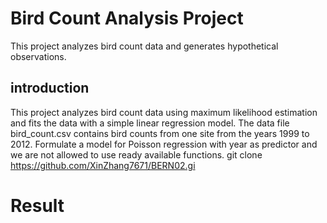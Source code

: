 # Bird Count Analysis Project
This project analyzes bird count data and generates hypothetical observations.
## introduction
This project analyzes bird count data using maximum likelihood estimation and fits the data with a simple linear regression model.
The data file bird_count.csv contains bird counts from one site from the years 1999 to 2012. Formulate a model for Poisson regression with year as predictor and we are not allowed to use ready available functions.
git clone https://github.com/XinZhang7671/BERN02.gi
# Result

